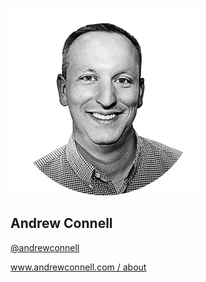 ![andrew connell](shared/AndrewConnell_BW_Circle.png)

Andrew Connell
--------------

[@andrewconnell](http://www.twitter.com/andrewconnell)

[www.andrewconnell.com / about](http://www.andrewconnell.com/About)